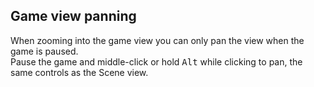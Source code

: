 ## Game view panning

When zooming into the game view you can only pan the view when the game is paused.  
Pause the game and middle-click or hold <kbd>Alt</kbd> while clicking to pan, the same controls as the Scene view.